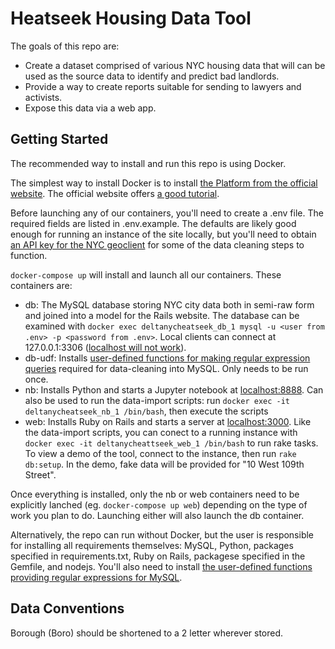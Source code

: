 # Heatseek Housing Data Tool

The goals of this repo are:

* Create a dataset comprised of various NYC housing data that will can be used
as the source data to identify and predict bad landlords.
* Provide a way to create reports suitable for sending to lawyers and activists.
* Expose this data via a web app.

## Getting Started

The recommended way to install and run this repo is using Docker.

The simplest way to install Docker is to install [the Platform from the official website](https://www.docker.com/products/docker). The official website offers [a good tutorial](https://docs.docker.com/engine/getstarted/).

Before launching any of our containers, you'll need to create a .env file. The required fields are listed in .env.example. The defaults are likely good enough for running an instance of the site locally, but you'll need to obtain [an API key for the NYC geoclient](https://developer.cityofnewyork.us/api/geoclient-api) for some of the data cleaning steps to function.

`docker-compose up` will install and launch all our containers.  These containers are:

* db: The MySQL database storing NYC city data both in semi-raw form and joined into a model for the Rails website. The database can be examined with `docker exec deltanycheatseek_db_1 mysql -u <user from .env> -p <password from .env>`. Local clients can connect at 127.0.0.1:3306 ([localhost will not work](http://stackoverflow.com/a/32361238/103315)).
* db-udf: Installs [user-defined functions for making regular expression queries](https://github.com/mysqludf/lib_mysqludf_preg) required for data-cleaning into MySQL. Only needs to be run once.
* nb: Installs Python and starts a Jupyter notebook at [localhost:8888](http://localhost:8888). Can also be used to run the data-import scripts: run `docker exec -it deltanycheatseek_nb_1 /bin/bash`, then execute the scripts
* web: Installs Ruby on Rails and starts a server at [localhost:3000](http://localhost:3000). Like the data-import scripts, you can conect to a running instance with `docker exec -it deltanycheattseek_web_1 /bin/bash` to run rake tasks. To view a demo of the tool, connect to the instance, then run `rake db:setup`. In the demo, fake data will be provided for "10 West 109th Street".

Once everything is installed, only the nb or web containers need to be explicitly lanched (eg. `docker-compose up web`) depending on the type of work you plan to do. Launching either will also launch the db container.

Alternatively, the repo can run without Docker, but the user is responsible for installing all requirements themselves: MySQL, Python, packages specified in requirements.txt, Ruby on Rails, packagese specified in the Gemfile, and nodejs. You'll also need to install [the user-defined functions providing regular expressions for MySQL](https://github.com/mysqludf/lib_mysqludf_preg/blob/testing/INSTALL).

## Data Conventions

Borough (Boro) should be shortened to a 2 letter wherever stored.
